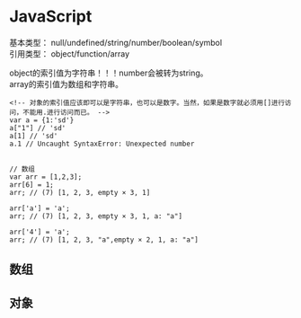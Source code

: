 # JavaScript

基本类型： null/undefined/string/number/boolean/symbol  
引用类型： object/function/array  

object的索引值为字符串！！！number会被转为string。   
array的索引值为数组和字符串。 

```
<!-- 对象的索引值应该即可以是字符串，也可以是数字。当然，如果是数字就必须用[]进行访问，不能用.进行访问而已。 -->
var a = {1:'sd'}
a["1"] // 'sd'
a[1] // 'sd'
a.1 // Uncaught SyntaxError: Unexpected number


// 数组
var arr = [1,2,3];
arr[6] = 1;
arr; // (7) [1, 2, 3, empty × 3, 1]

arr['a'] = 'a';
arr; // (7) [1, 2, 3, empty × 3, 1, a: "a"]

arr['4'] = 'a';
arr; // (7) [1, 2, 3, "a",empty × 2, 1, a: "a"]
```

## 数组

## 对象





